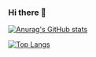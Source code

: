 ### Hi there 👋

<!--
**kwanok/kwanok** is a ✨ _special_ ✨ repository because its `README.md` (this file) appears on your GitHub profile.

Here are some ideas to get you started:

- 🔭 I’m currently working on ...
- 🌱 I’m currently learning ...
- 👯 I’m looking to collaborate on ...
- 🤔 I’m looking for help with ...
- 💬 Ask me about ...
- 📫 How to reach me: ...
- 😄 Pronouns: ...
- ⚡ Fun fact: ...
-->

[![Anurag's GitHub stats](https://github-readme-stats.vercel.app/api?username=kwanok)](https://github.com/anuraghazra/github-readme-stats)

[![Top Langs](https://github-readme-stats.vercel.app/api/top-langs/?username=kwanok)](https://github.com/anuraghazra/github-readme-stats)
